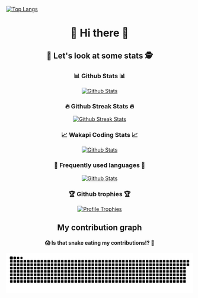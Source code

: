 [![Top Langs](https://ore-no-github-readme-stats.vercel.app/api/wakatime?username=alex&api_domain=arges.feralhosting.com/harimakenji/wakapi/&range=last_7_days&layout=compact&custom_title=Last%207%20Days&theme=nord)](https://github.com/anuraghazra/github-readme-stats)


<div align="center">
  <h1>👋 Hi there 👋</h1>
  
  <h2>🐶 Let's look at some stats 🕵️</h2>
  
  <h3>📊 Github Stats 📊</h3>
  <p>
    <a href="https://github.com/anuraghazra/github-readme-stats" >
      <img src="https://ore-no-github-readme-stats.vercel.app/api?username=AlexandroPerez&show_icons=true&include_all_commits=true&count_private=true&theme=nord"
           alt="Github Stats" />
    </a>
  </p>
  
  <h3>🔥 Github Streak Stats 🔥</h3>
  <p>
    <a href="https://github.com/denvercoder1/github-readme-streak-stats">
      <img src="https://github-readme-streak-stats.herokuapp.com?user=AlexandroPerez&theme=nord"
           alt="Github Streak Stats" />
    </a>
  </p>
  
  <h3> 📈 Wakapi Coding Stats 📈</h3>
  <p>
    <a href="https://github.com/anuraghazra/github-readme-stats" >
      <img src="https://ore-no-github-readme-stats.vercel.app/api/wakatime?username=alex&api_domain=arges.feralhosting.com/harimakenji/wakapi/&range=last_7_days&layout=compact&custom_title=Last%207%20Days&theme=nord"
           alt="Github Stats" />
    </a>
  </p>
  
  <h3>🧰 Frequently used languages 🧰</h3>
  <p>
    <a href="https://github.com/anuraghazra/github-readme-stats" >
      <img src="https://ore-no-github-readme-stats.vercel.app/api/top-langs/?username=AlexandroPerez&layout=compact&theme=nord&hide_title=true"
           alt="Github Stats" />
    </a>
  </p>
  
  
  <h3>🏆 Github trophies 🏆</h3>
  <p>
    <a href="https://github.com/ryo-ma/github-profile-trophy">
      <img src="https://github-profile-trophy.vercel.app/?username=AlexandroPerez&column=3&theme=nord&margin-w=10&margin-h=10" 
         alt="Profile Trophies" />
    </a>
  </p>
  
  <h2>My contribution graph</h3>
  <h4>😱 Is that snake eating my contributions!? 🐍</h4>
  
  <a href="https://github.com/marketplace/actions/generate-snake-game-from-github-contribution-grid">
    <img src="https://github.com/AlexandroPerez/AlexandroPerez/blob/output/github-contribution-grid-snake.svg" 
       alt="Contribution eating Snake" />
  </a>
  
</div>



<!--
**AlexandroPerez/AlexandroPerez** is a ✨ _special_ ✨ repository because its `README.md` (this file) appears on your GitHub profile.

Here are some ideas to get you started:

- 🔭 I’m currently working on ...
- 🌱 I’m currently learning ...
- 👯 I’m looking to collaborate on ...
- 🤔 I’m looking for help with ...
- 💬 Ask me about ...
- 📫 How to reach me: ...
- 😄 Pronouns: ...
- ⚡ Fun fact: ...
-->
